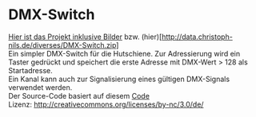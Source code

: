 # DMX-Switch

[Hier ist das Projekt inklusive Bilder](http://christoph-nils.de/elektronik/dmx-switch/) bzw. (hier)[http://data.christoph-nils.de/diverses/DMX-Switch.zip]  
Ein simpler DMX-Switch für die Hutschiene. Zur Adressierung wird ein Taster gedrückt und speichert die erste Adresse mit DMX-Wert > 128 als Startadresse.  
Ein Kanal kann auch zur Signalisierung eines gültigen DMX-Signals verwendet werden.  
Der Source-Code basiert auf diesem [Code](https://www.mikrocontroller.net/topic/185804)  
Lizenz: http://creativecommons.org/licenses/by-nc/3.0/de/  
